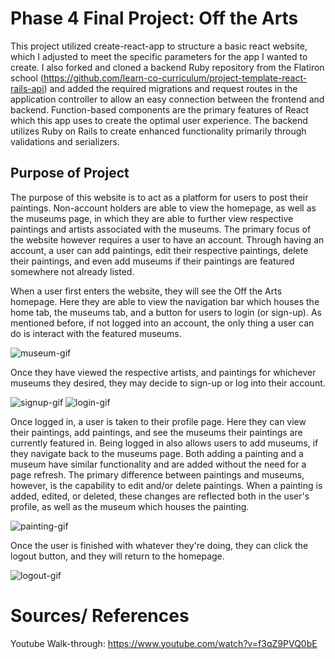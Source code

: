 # Phase 4 Final Project: Off the Arts

This project utilized create-react-app to structure a basic react website, which I adjusted to meet the specific parameters for the app I wanted to create. I also forked and cloned a backend Ruby repository from the Flatiron school (https://github.com/learn-co-curriculum/project-template-react-rails-api) and added the required migrations and request routes in the application controller to allow an easy connection between the frontend and backend. Function-based components are the primary features of React which this app uses to create the optimal user experience. The backend utilizes Ruby on Rails to create enhanced functionality primarily through validations and serializers.  

## Purpose of Project

The purpose of this website is to act as a platform for users to post their paintings. Non-account holders are able to view the homepage, as well as the museums page, in which they are able to further view respective paintings and artists associated with the museums. The primary focus of the website however requires a user to have an account. Through having an account, a user can add paintings, edit their respective paintings, delete their paintings, and even add museums if their paintings are featured somewhere not already listed. 

When a user first enters the website, they will see the Off the Arts homepage. Here they are able to view the navigation bar which houses the home tab, the museums tab, and a button for users to login (or sign-up). As mentioned before, if not logged into an account, the only thing a user can do is interact with the featured museums.

![museum-gif](https://imgur.com/urDPPUy.gif)

Once they have viewed the respective artists, and paintings for whichever museums they desired, they may decide to sign-up or log into their account.

![signup-gif](https://imgur.com/xO0kvLU.gif)
![login-gif](https://imgur.com/u5ek5vH.gif)

Once logged in, a user is taken to their profile page. Here they can view their paintings, add paintings, and see the museums their paintings are currently featured in. Being logged in also allows users to add museums, if they navigate back to the museums page. Both adding a painting and a museum have similar functionality and are added without the need for a page refresh. The primary difference between paintings and museums, however, is the capability to edit and/or delete paintings. When a painting is added, edited, or deleted, these changes are reflected both in the user's profile, as well as the museum which houses the painting. 

![painting-gif](https://imgur.com/8jdr7ea.gif)

Once the user is finished with whatever they're doing, they can click the logout button, and they will return to the homepage.

![logout-gif](https://imgur.com/b4qCN9N.gif)

# Sources/ References

Youtube Walk-through: https://www.youtube.com/watch?v=f3qZ9PVQ0bE
